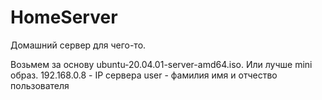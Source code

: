 # HomeServer
Домашний сервер для чего-то.

Возьмем за основу ubuntu-20.04.01-server-amd64.iso.
Или лучше mini образ.
192.168.0.8 - IP сервера
user - фамилия имя и отчество пользователя
